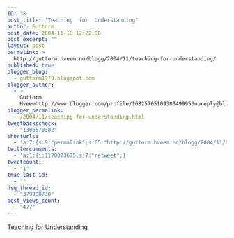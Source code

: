 ```yaml
---
ID: 38
post_title: 'Teaching  for  Understanding'
author: Guttorm
post_date: 2004-11-18 12:22:00
post_excerpt: ""
layout: post
permalink: >
  http://guttorm.hveem.no/blogg/2004/11/teaching-for-understanding/
published: true
blogger_blog:
  - guttorm1979.blogspot.com
blogger_author:
  - >
    Guttorm
    Hveemhttp://www.blogger.com/profile/16825705109380499953noreply@blogger.com
blogger_permalink:
  - /2004/11/teaching-for-understanding.html
tweetbackscheck:
  - "1306570382"
shorturls:
  - 'a:7:{s:9:"permalink";s:65:"http://guttorm.hveem.no/blogg/2004/11/teaching-for-understanding/";s:7:"tinyurl";s:25:"http://tinyurl.com/atr8qw";s:4:"isgd";s:17:"http://is.gd/i5hK";s:5:"bitly";s:18:"http://bit.ly/Hkiu";s:5:"snipr";s:22:"http://snipr.com/b5r57";s:5:"snurl";s:22:"http://snurl.com/b5r57";s:7:"snipurl";s:24:"http://snipurl.com/b5r57";}'
twittercomments:
  - 'a:1:{i:1170073675;s:7:"retweet";}'
tweetcount:
  - "1"
tmac_last_id:
  - ""
dsq_thread_id:
  - "379988730"
post_views_count:
  - "477"
---
```

<a href="http://www.pz.harvard.edu/Research/TfU.htm">Teaching for Understanding</a>